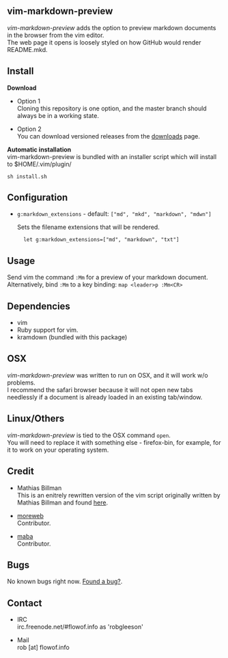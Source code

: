 ## vim-markdown-preview

_vim-markdown-preview_ adds the option to preview markdown documents in the 
browser from the vim editor.  
The web page it opens is loosely styled on how GitHub would render README.mkd.

## Install

**Download**  

* Option 1  
  Cloning this repository is one option, and the master branch should always be 
  in a working state.
   
* Option 2  
  You can download versioned releases from the 
  [downloads](http://github.com/robgleeson/vim-markdown-preview/downloads) page.

**Automatic installation**  
vim-markdown-preview is bundled with an installer script which will install to 
$HOME/.vim/plugin/

    sh install.sh

## Configuration

* `g:markdown_extensions` - default: `["md", "mkd", "markdown", "mdwn"]`
    
    Sets the filename extensions that will be rendered.

        let g:markdown_extensions=["md", "markdown", "txt"]

## Usage

Send vim the command `:Mm` for a preview of your markdown document.  
Alternatively, bind `:Mm` to a key binding: 
`map <leader>p :Mm<CR>` 


## Dependencies

* vim
* Ruby support for vim.
* kramdown (bundled with this package)

## OSX

_vim-markdown-preview_ was written to run on OSX, and it will work w/o 
problems.  
I recommend the safari browser because it will not open new tabs needlessly 
if a document is already loaded in an existing tab/window.

## Linux/Others

_vim-markdown-preview_ is tied to the OSX command `open`.  
You will need to replace it with something else - firefox-bin, for example, 
for it to work on your operating system.

## Credit

* Mathias Billman  
  This is an enitrely rewritten version of the vim script originally written by
  Mathias Billman and found 
  [here](http://mathias-biilmann.net/2009/1/markdown-preview-in-vim).

* [moreweb](http://github.com/moreweb)  
  Contributor.  

* [maba](http://github.com/maba)  
  Contributor. 


## Bugs

No known bugs right now. 
[Found a bug?](http://github.com/robgleeson/vim-markdown-preview/issues).

## Contact

* IRC  
  irc.freenode.net/#flowof.info as 'robgleeson'

* Mail  
  rob [at] flowof.info

